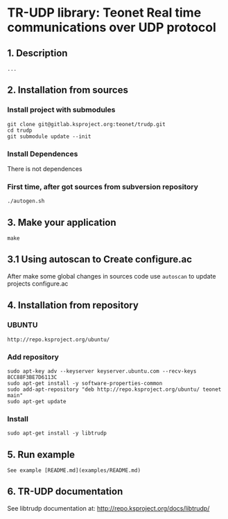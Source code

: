 # TR-UDP library: Teonet Real time communications over UDP protocol

## 1. Description

    ...

## 2. Installation from sources

### Install project with submodules

    git clone git@gitlab.ksproject.org:teonet/trudp.git
    cd trudp
    git submodule update --init


### Install Dependences

There is not dependences

### First time, after got sources from subversion repository

    ./autogen.sh

## 3. Make your application 

    make


## 3.1 Using autoscan to Create configure.ac

After make some global changes in sources code use ```autoscan``` to update projects 
configure.ac

## 4. Installation from repository

### UBUNTU

    http://repo.ksproject.org/ubuntu/
    
### Add repository

    sudo apt-key adv --keyserver keyserver.ubuntu.com --recv-keys 8CC88F3BE7D6113C
    sudo apt-get install -y software-properties-common
    sudo add-apt-repository "deb http://repo.ksproject.org/ubuntu/ teonet main"
    sudo apt-get update

### Install

    sudo apt-get install -y libtrudp

## 5. Run example
    
    See example [README.md](examples/README.md)


## 6. TR-UDP documentation

See libtrudp documentation at: http://repo.ksproject.org/docs/libtrudp/
